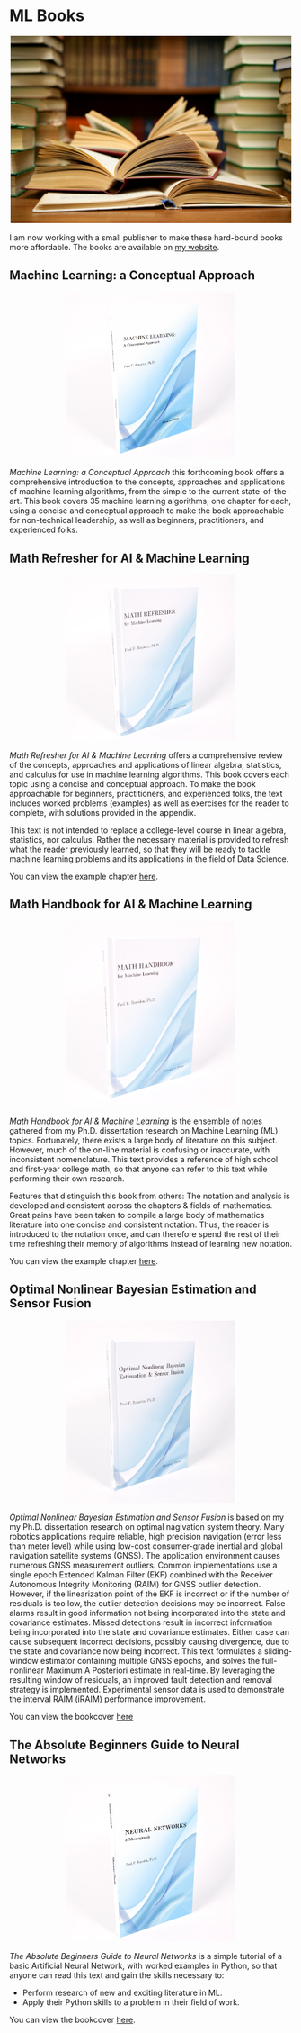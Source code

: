 # ML Books

<p align="center">
	<img width="500" img src="https://github.com/pfroysdon/publications/blob/main/figures/textbooks.jpg">
</p>

I am now working with a small publisher to make these hard-bound books more affordable. The books are available on [my website](https://roysdonfibonaccipress.com). 


## Machine Learning: a Conceptual Approach
<p align="center">
	<img width="300" img src="https://github.com/pfroysdon/publications/blob/main/figures/Machine_Learning_A_Conceptual_Approach2.png">
</p>


*Machine Learning: a Conceptual Approach* this forthcoming book offers a comprehensive introduction to the concepts, approaches and applications of machine learning algorithms, from the simple to the current state-of-the-art.
This book covers 35 machine learning algorithms, one chapter for each, using a concise and conceptual approach to make the book approachable for non-technical leadership, as well as beginners, practitioners, and experienced folks.


## Math Refresher for AI & Machine Learning
<p align="center">
	<img width="300" img src="https://github.com/pfroysdon/publications/blob/main/figures/Math_Refresher_for_Machine_Learning.JPG">
</p>

*Math Refresher for AI & Machine Learning* offers a comprehensive review of the concepts, approaches and applications of linear algebra, statistics, and calculus for use in machine learning algorithms.
This book covers each topic using a concise and conceptual approach.
To make the book approachable for beginners, practitioners, and experienced folks, the text includes worked problems (examples) as well as exercises for the reader to complete, with solutions provided in the appendix.

This text is not intended to replace a college-level course in linear algebra, statistics, nor calculus. 
Rather the necessary material is provided to refresh what the reader previously learned, so that they will be ready to tackle machine learning problems and its applications in the field of Data Science.

You can view the example chapter [here](https://github.com/pfroysdon/publications/blob/main/Books/Math_Refresher_for_Engineers_and_Scientists/Math_Refresher_for_Engineers_and_Scientists%20-%20example_chapter.pdf).


## Math Handbook for AI & Machine Learning
<p align="center">
	<img width="300" img src="https://github.com/pfroysdon/publications/blob/main/figures/Math_Handbook_for_Machine_Learning.JPG">
</p>

*Math Handbook for AI & Machine Learning* is the ensemble of notes gathered from my Ph.D. dissertation research on Machine Learning (ML) topics.
Fortunately, there exists a large body of literature on this subject.
However, much of the on-line material is confusing or inaccurate, with inconsistent nomenclature.
This text provides a reference of high school and first-year college math, so that anyone can refer to this text while performing their own research.

Features that distinguish this book from others:
The notation and analysis is developed and consistent across the chapters & fields of mathematics.
Great pains have been taken to compile a large body of mathematics literature into one concise and consistent notation.
Thus, the reader is introduced to the notation once, and can therefore spend the rest of their time refreshing their memory of algorithms instead of learning new notation.

You can view the example chapter [here](https://github.com/pfroysdon/publications/blob/main/Books/Math_Handbook_for_Engineers_and_Scientists/Math_Handbook_for_Engineers_and_Scientists%20-%20example_chapter.pdf).


## Optimal Nonlinear Bayesian Estimation and Sensor Fusion
<p align="center">
	<img width="300" img src="https://github.com/pfroysdon/publications/blob/main/figures/Optimal_Nonlinear_Bayesian_Estimation_and_Sensor_Fusion.JPG">
</p>

*Optimal Nonlinear Bayesian Estimation and Sensor Fusion* is based on my my Ph.D. dissertation research on optimal nagivation system theory.
Many robotics applications require reliable, high precision navigation (error less than meter level) while using low-cost consumer-grade inertial and global navigation satellite systems (GNSS). 
The application environment causes numerous GNSS measurement outliers. Common implementations use a single epoch Extended Kalman Filter (EKF) combined with the Receiver Autonomous Integrity Monitoring (RAIM) for GNSS outlier detection. 
However, if the linearization point of the EKF is incorrect or if the number of residuals is too low, the outlier detection decisions may be incorrect. 
False alarms result in good information not being incorporated into the state and covariance estimates. 
Missed detections result in incorrect information being incorporated into the state and covariance estimates. 
Either case can cause subsequent incorrect decisions, possibly causing divergence, due to the state and covariance now being incorrect. 
This text formulates a sliding-window estimator containing multiple GNSS epochs, and solves the full-nonlinear Maximum A Posteriori estimate in real-time. 
By leveraging the resulting window of residuals, an improved fault detection and removal strategy is implemented. 
Experimental sensor data is used to demonstrate the interval RAIM (iRAIM) performance improvement.

You can view the bookcover [here](https://github.com/pfroysdon/publications/blob/main/Books/Optimal_Nonlinear_Bayesian_Estimation_and_Sensor_Fusion/Optimal_Nonlinear_Bayesian_Estimation_and_Sensor_Fusion%20-%20bookcover.pdf)


## The Absolute Beginners Guide to Neural Networks
<p align="center">
	<img width="300" img src="https://github.com/pfroysdon/publications/blob/main/figures/Neural_Networks_a_monograph.png">
</p>

*The Absolute Beginners Guide to Neural Networks* is a simple tutorial of a basic Artificial Neural Network, with worked examples in Python, so that anyone can read this text and gain the skills necessary to: 
* Perform research of new and exciting literature in ML. 
* Apply their Python skills to a problem in their field of work.

You can view the bookcover [here](https://github.com/pfroysdon/publications/blob/main/Books/Neural_Networks/Neural_Networks%20-%20bookcover.pdf).